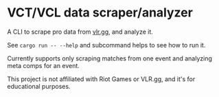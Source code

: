 # VCT/VCL data scraper/analyzer

A CLI to scrape pro data from [vlr.gg](https://vlr.gg), and analyze it.

See `cargo run -- --help` and subcommand helps to see how to run it.

Currently supports only scraping matches from one event and analyzing meta comps for
an event.

This project is not affiliated with Riot Games or VLR.gg, and it's for educational purposes.